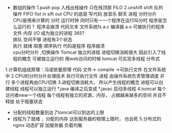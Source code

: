 - 数组的操作
    1.push pop 入栈出栈操作
    只在栈顶部  FILO 
    2.unshift shift 队列操作
    FIFO fist in sift out
    CPU 的底层
    写代码 放音乐 聊天
    进程 分时分片
    CPU是用来计算的  分时 运行时钟
    同时只有一一个程序在运行叫分时
程序是怎么运行的？ 程序会崩溃
代码文本  文件系统fs
a.c 编译器 a.o 可被执行的程序文件
内存  I/O 成为独立的进程
365?   
排队 空间不够
进程有3个状态  
 执行  就绪  阻塞
 顺序执行
 代码是程序
程序崩溃  
cpu分时分片 ,切换操作
Tomcat  独立的进程
进程切换消耗很大
因此引入了线程的概念 可被独立运行的
用web访问的时候 
tomcat 可实现多线程
分布式

1.计算机组成原理：冯诺依曼原理
代码 文件-> compile ->可执行文件 在文件系统中
2.CPU的分时分片处理技术
  执行可执行文件
  进程 由操作系统负责管理调度
  并行 多个进程再由CPU切换
3.进程切换消耗大，
  所以产生线程的概念   进程可以创建线程   线程可以独立运行
  *.java  编译之后变成 *.javac
  启动多线程
4.tomcat
  每个访问者new一个线程
  每个线程有独立的资源，内存，
  占据越来越多的空间 并且不释放 处于阻塞状态
  - 分配的线程数量到达了tomcat可以到达的上限
  - 线程为了就绪  ，分配的内存 达到服务器的物理上限时， 也会死
5.分布式的 
  nginx  动态扩容
  加服务器  负载均衡
